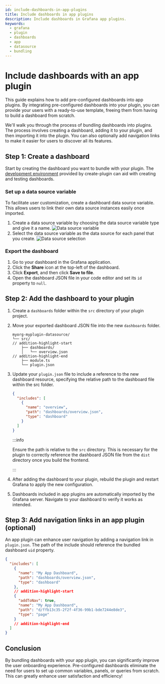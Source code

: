 ```yaml
---
id: include-dashboards-in-app-plugins
title: Include dashboards in app plugins
description: Include dashboards in Grafana app plugins.
keywords:
  - grafana
  - plugin
  - dashboards
  - app
  - datasource
  - bundling
---
```


# Include dashboards with an app plugin

This guide explains how to add pre-configured dashboards into app plugins. By integrating pre-configured dashboards into your plugin, you can provide your users with a ready-to-use template, freeing them from having to build a dashboard from scratch.

We'll walk you through the process of bundling dashboards into plugins. The process involves creating a dashboard, adding it to your plugin, and then importing it into the plugin. You can also optionally add navigation links to make it easier for users to discover all its features.

## Step 1: Create a dashboard

Start by creating the dashboard you want to bundle with your plugin. The [development environment](/set-up/index.md) provided by create-plugin can aid with creating and testing dashboards.

### Set up a data source variable

To facilitate user customization, create a dashboard data source variable. This allows users to link their own data source instances easily once imported.

1. Create a data source variable by choosing the data source variable type and give it a name.
   ![Data source variable](/img/app-dashboard-ds-variable.png)
1. Select the data source variable as the data source for each panel that you create.
   ![Data source selection](/img/app-dashboard-ds-select.png)

### Export the dashboard

1. Go to your dashboard in the Grafana application.
1. Click the **Share** icon at the top-left of the dashboard.
1. Click **Export**, and then click **Save to file**.
1. Open the dashboard JSON file in your code editor and set its `id` property to `null`.

## Step 2: Add the dashboard to your plugin

1. Create a `dashboards` folder within the `src` directory of your plugin project.

1. Move your exported dashboard JSON file into the new `dashboards` folder.
   ```shell
   myorg-myplugin-datasource/
   └── src/
   // addition-highlight-start
       ├── dashboards/
       │   └── overview.json
   // addition-highlight-end
       ├── module.ts
       └── plugin.json
   ```
1. Update your `plugin.json` file to include a reference to the new dashboard resource, specifying the relative path to the dashboard file within the src folder.

   ```json title="src/plugin.json"
   {
     "includes": [
       {
         "name": "overview",
         "path": "dashboards/overview.json",
         "type": "dashboard"
       }
     ]
   }
   ```

   :::info

   Ensure the path is relative to the `src` directory. This is necessary for the plugin to correctly reference the dashboard JSON file from the `dist` directory once you build the frontend.

   :::

1. After adding the dashboard to your plugin, rebuild the plugin and restart Grafana to apply the new configuration.

1. Dashboards included in app plugins are automatically imported by the Grafana server. Navigate to your dashboard to verify it works as intended.

## Step 3: Add navigation links in an app plugin (optional)

An app plugin can enhance user navigation by adding a navigation link in `plugin.json`. The path of the include should reference the bundled dashboard `uid` property.

```json title="src/plugin.json"
{
  "includes": [
    {
      "name": "My App Dashboard",
      "path": "dashboards/overview.json",
      "type": "dashboard"
    },
    // addition-highlight-start
    {
      "addToNav": true,
      "name": "My App Dashboard",
      "path": "d/ffb13c35-2f2f-4f36-99b1-bde7244e8de3",
      "type": "page"
    }
    // addition-highlight-end
  ]
}
```

## Conclusion

By bundling dashboards with your app plugin, you can significantly improve the user onboarding experience. Pre-configured dashboards eliminate the need for users to set up common variables, panels, or queries from scratch. This can greatly enhance user satisfaction and efficiency!
